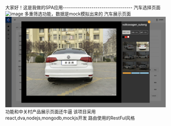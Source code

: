 
大家好！这是我做的SPA应用----------------------------------
汽车选择页面
![image](http://github.com/zy19940510/react-car-sell/raw/master/selece.jpg)
多重筛选功能，数据是mock模拟出来的
汽车展示页面
![image](http://github.com/zy19940510/react-car-sell/raw/master/carshow.jpg)
功能和中关村产品展示页面还牛逼
该项目采用react,dva,nodejs,mongodb,mockjs开发
路由使用的RestFul风格